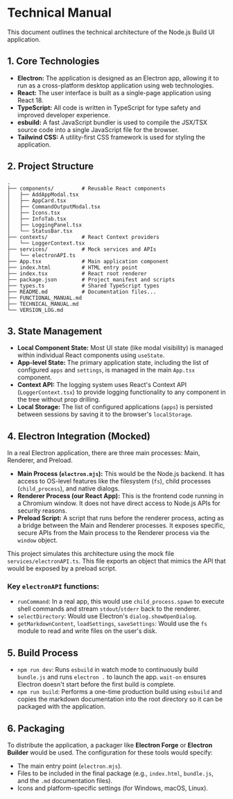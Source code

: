 # Technical Manual

This document outlines the technical architecture of the Node.js Build UI application.

## 1. Core Technologies

-   **Electron:** The application is designed as an Electron app, allowing it to run as a cross-platform desktop application using web technologies.
-   **React:** The user interface is built as a single-page application using React 18.
-   **TypeScript:** All code is written in TypeScript for type safety and improved developer experience.
-   **esbuild:** A fast JavaScript bundler is used to compile the JSX/TSX source code into a single JavaScript file for the browser.
-   **Tailwind CSS:** A utility-first CSS framework is used for styling the application.

## 2. Project Structure

```
.
├── components/         # Reusable React components
│   ├── AddAppModal.tsx
│   ├── AppCard.tsx
│   ├── CommandOutputModal.tsx
│   ├── Icons.tsx
│   ├── InfoTab.tsx
│   ├── LoggingPanel.tsx
│   └── StatusBar.tsx
├── contexts/           # React Context providers
│   └── LoggerContext.tsx
├── services/           # Mock services and APIs
│   └── electronAPI.ts
├── App.tsx             # Main application component
├── index.html          # HTML entry point
├── index.tsx           # React root renderer
├── package.json        # Project manifest and scripts
├── types.ts            # Shared TypeScript types
├── README.md           # Documentation files...
├── FUNCTIONAL_MANUAL.md
├── TECHNICAL_MANUAL.md
└── VERSION_LOG.md
```

## 3. State Management

-   **Local Component State:** Most UI state (like modal visibility) is managed within individual React components using `useState`.
-   **App-level State:** The primary application state, including the list of configured `apps` and `settings`, is managed in the main `App.tsx` component.
-   **Context API:** The logging system uses React's Context API (`LoggerContext.tsx`) to provide logging functionality to any component in the tree without prop drilling.
-   **Local Storage:** The list of configured applications (`apps`) is persisted between sessions by saving it to the browser's `localStorage`.

## 4. Electron Integration (Mocked)

In a real Electron application, there are three main processes: Main, Renderer, and Preload.

-   **Main Process (`electron.mjs`):** This would be the Node.js backend. It has access to OS-level features like the filesystem (`fs`), child processes (`child_process`), and native dialogs.
-   **Renderer Process (our React App):** This is the frontend code running in a Chromium window. It does not have direct access to Node.js APIs for security reasons.
-   **Preload Script:** A script that runs before the renderer process, acting as a bridge between the Main and Renderer processes. It exposes specific, secure APIs from the Main process to the Renderer process via the `window` object.

This project simulates this architecture using the mock file `services/electronAPI.ts`. This file exports an object that mimics the API that would be exposed by a preload script.

### Key `electronAPI` functions:

-   `runCommand`: In a real app, this would use `child_process.spawn` to execute shell commands and stream `stdout`/`stderr` back to the renderer.
-   `selectDirectory`: Would use Electron's `dialog.showOpenDialog`.
-   `getMarkdownContent`, `loadSettings`, `saveSettings`: Would use the `fs` module to read and write files on the user's disk.

## 5. Build Process

-   `npm run dev`: Runs `esbuild` in watch mode to continuously build `bundle.js` and runs `electron .` to launch the app. `wait-on` ensures Electron doesn't start before the first build is complete.
-   `npm run build`: Performs a one-time production build using `esbuild` and copies the markdown documentation into the root directory so it can be packaged with the application.

## 6. Packaging

To distribute the application, a packager like **Electron Forge** or **Electron Builder** would be used. The configuration for these tools would specify:
-   The main entry point (`electron.mjs`).
-   Files to be included in the final package (e.g., `index.html`, `bundle.js`, and the `.md` documentation files).
-   Icons and platform-specific settings (for Windows, macOS, Linux).
